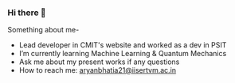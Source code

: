 ### Hi there 👋

<!--
**idontknow700/idontknow700** is a ✨ _special_ ✨ repository because its `README.md` (this file) appears on your GitHub profile.

Here are some ideas to get you started:-->

Something about me-
- Lead developer in CMIT's website and worked as a dev in PSIT
- I’m currently learning Machine Learning & Quantum Mechanics
- Ask me about my present works if any questions
- How to reach me: aryanbhatia21@iisertvm.ac.in


